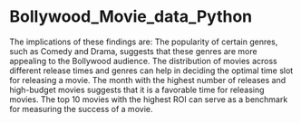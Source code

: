 # Bollywood_Movie_data_Python
The implications of these findings are: The popularity of certain genres, such as Comedy and Drama, suggests that these genres are more appealing to the Bollywood audience. The distribution of movies across different release times and genres can help in deciding the optimal time slot for releasing a movie. The month with the highest number of releases and high-budget movies suggests that it is a favorable time for releasing movies. The top 10 movies with the highest ROI can serve as a benchmark for measuring the success of a movie.
